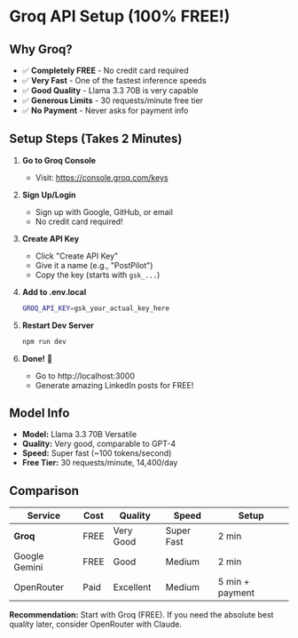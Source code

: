 # Groq API Setup (100% FREE!)

## Why Groq?
- ✅ **Completely FREE** - No credit card required
- ✅ **Very Fast** - One of the fastest inference speeds
- ✅ **Good Quality** - Llama 3.3 70B is very capable
- ✅ **Generous Limits** - 30 requests/minute free tier
- ✅ **No Payment** - Never asks for payment info

## Setup Steps (Takes 2 Minutes)

1. **Go to Groq Console**
   - Visit: https://console.groq.com/keys

2. **Sign Up/Login**
   - Sign up with Google, GitHub, or email
   - No credit card required!

3. **Create API Key**
   - Click "Create API Key"
   - Give it a name (e.g., "PostPilot")
   - Copy the key (starts with `gsk_...`)

4. **Add to .env.local**
   ```bash
   GROQ_API_KEY=gsk_your_actual_key_here
   ```

5. **Restart Dev Server**
   ```bash
   npm run dev
   ```

6. **Done!** 🎉
   - Go to http://localhost:3000
   - Generate amazing LinkedIn posts for FREE!

## Model Info
- **Model:** Llama 3.3 70B Versatile
- **Quality:** Very good, comparable to GPT-4
- **Speed:** Super fast (~100 tokens/second)
- **Free Tier:** 30 requests/minute, 14,400/day

## Comparison

| Service | Cost | Quality | Speed | Setup |
|---------|------|---------|-------|-------|
| **Groq** | FREE | Very Good | Super Fast | 2 min |
| Google Gemini | FREE | Good | Medium | 2 min |
| OpenRouter | Paid | Excellent | Medium | 5 min + payment |

**Recommendation:** Start with Groq (FREE). If you need the absolute best quality later, consider OpenRouter with Claude.
